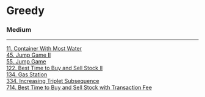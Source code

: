 # Greedy

### Medium
---
[11. Container With Most Water](../solutions/0011-Container%20With%20Most%20Water.md)</br>
[45. Jump Game II](../solutions/0045-Jump%20Game%20II.md)</br>
[55. Jump Game](../solutions/0055-Jump%20Game.md)</br>
[122. Best Time to Buy and Sell Stock II](../solutions/0122-Best%20Time%20to%20Buy%20and%20Sell%20Stock%20II.md)</br>
[134. Gas Station](../solutions/0134-Gas%20Station.md)</br>
[334. Increasing Triplet Subsequence](../solutions/0334-Increasing%20Triplet%20Subsequence.md)</br>
[714. Best Time to Buy and Sell Stock with Transaction Fee](../solutions/0714-Best%20Time%20to%20Buy%20and%20Sell%20Stock%20with%20Transaction%20Fee.md)</br>